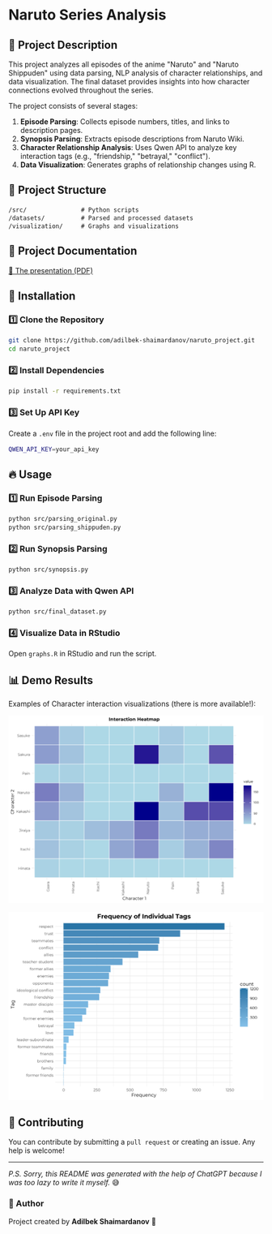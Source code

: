# Naruto Series Analysis

## 📌 Project Description
This project analyzes all episodes of the anime "Naruto" and "Naruto Shippuden" using data parsing, NLP analysis of character relationships, and data visualization. The final dataset provides insights into how character connections evolved throughout the series.

The project consists of several stages:
1. **Episode Parsing**: Collects episode numbers, titles, and links to description pages.
2. **Synopsis Parsing**: Extracts episode descriptions from Naruto Wiki.
3. **Character Relationship Analysis**: Uses Qwen API to analyze key interaction tags (e.g., "friendship," "betrayal," "conflict").
4. **Data Visualization**: Generates graphs of relationship changes using R.

## 📂 Project Structure
```
/src/               # Python scripts
/datasets/          # Parsed and processed datasets
/visualization/     # Graphs and visualizations
```

## 📄 Project Documentation
[📂 The presentation (PDF)](docs/presentation.pdf)

## 🚀 Installation
### 1️⃣ Clone the Repository
```sh
git clone https://github.com/adilbek-shaimardanov/naruto_project.git
cd naruto_project
```

### 2️⃣ Install Dependencies
```sh
pip install -r requirements.txt
```

### 3️⃣ Set Up API Key
Create a `.env` file in the project root and add the following line:
```sh
QWEN_API_KEY=your_api_key
```

## 🔥 Usage
### 1️⃣ Run Episode Parsing
```sh
python src/parsing_original.py
python src/parsing_shippuden.py
```

### 2️⃣ Run Synopsis Parsing
```sh
python src/synopsis.py
```

### 3️⃣ Analyze Data with Qwen API
```sh
python src/final_dataset.py
```

### 4️⃣ Visualize Data in RStudio
Open `graphs.R` in RStudio and run the script.

## 📊 Demo Results
Examples of Character interaction visualizations (there is more available!):

![Graph 1](visualization/Heatmap.png)

![Graph 2](visualization/Frequency_of_tags.png)

## 🤝 Contributing
You can contribute by submitting a `pull request` or creating an issue. Any help is welcome!

---
*P.S. Sorry, this README was generated with the help of ChatGPT because I was too lazy to write it myself.* 😅

### 📌 Author
Project created by **Adilbek Shaimardanov** 🍋
